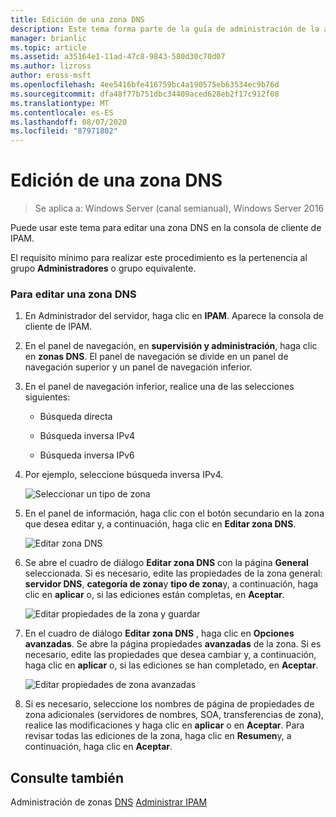 ```yaml
---
title: Edición de una zona DNS
description: Este tema forma parte de la guía de administración de la administración de direcciones IP (IPAM) en Windows Server 2016.
manager: brianlic
ms.topic: article
ms.assetid: a35164e1-11ad-47c8-9843-580d30c70d07
ms.author: lizross
author: eross-msft
ms.openlocfilehash: 4ee5416bfe416759bc4a190575eb63534ec9b76d
ms.sourcegitcommit: dfa48f77b751dbc34409aced628eb2f17c912f08
ms.translationtype: MT
ms.contentlocale: es-ES
ms.lasthandoff: 08/07/2020
ms.locfileid: "87971802"
---
```

# <a name="edit-a-dns-zone"></a>Edición de una zona DNS

>Se aplica a: Windows Server (canal semianual), Windows Server 2016

Puede usar este tema para editar una zona DNS en la consola de cliente de IPAM.

El requisito mínimo para realizar este procedimiento es la pertenencia al grupo **Administradores** o grupo equivalente.

### <a name="to-edit-a-dns-zone"></a>Para editar una zona DNS

1.  En Administrador del servidor, haga clic en **IPAM**. Aparece la consola de cliente de IPAM.

2.  En el panel de navegación, en **supervisión y administración**, haga clic en **zonas DNS**. El panel de navegación se divide en un panel de navegación superior y un panel de navegación inferior.

3.  En el panel de navegación inferior, realice una de las selecciones siguientes:

    -   Búsqueda directa

    -   Búsqueda inversa IPv4

    -   Búsqueda inversa IPv6

4.  Por ejemplo, seleccione búsqueda inversa IPv4.

    ![Seleccionar un tipo de zona](../../media/Edit-a-DNS-Zone/ipam_EditZone_01.jpg)

5.  En el panel de información, haga clic con el botón secundario en la zona que desea editar y, a continuación, haga clic en **Editar zona DNS**.

    ![Editar zona DNS](../../media/Edit-a-DNS-Zone/ipam_EditZone_02.jpg)

6.  Se abre el cuadro de diálogo **Editar zona DNS** con la página **General** seleccionada. Si es necesario, edite las propiedades de la zona general: **servidor DNS**, **categoría de zona**y **tipo de zona**y, a continuación, haga clic en **aplicar** o, si las ediciones están completas, en **Aceptar**.

    ![Editar propiedades de la zona y guardar](../../media/Edit-a-DNS-Zone/ipam_EditZone_03a.jpg)

7.  En el cuadro de diálogo **Editar zona DNS** , haga clic en **Opciones avanzadas**. Se abre la página propiedades **avanzadas** de la zona. Si es necesario, edite las propiedades que desea cambiar y, a continuación, haga clic en **aplicar** o, si las ediciones se han completado, en **Aceptar**.

    ![Editar propiedades de zona avanzadas](../../media/Edit-a-DNS-Zone/ipam_EditZone_04a.jpg)

8.  Si es necesario, seleccione los nombres de página de propiedades de zona adicionales (servidores de nombres, SOA, transferencias de zona), realice las modificaciones y haga clic en **aplicar** o en **Aceptar**. Para revisar todas las ediciones de la zona, haga clic en **Resumen**y, a continuación, haga clic en **Aceptar**.

## <a name="see-also"></a>Consulte también
Administración de zonas [DNS](DNS-Zone-Management.md) 
 [Administrar IPAM](Manage-IPAM.md)



